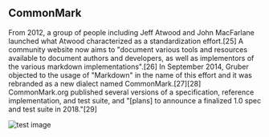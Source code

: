 ## CommonMark

From 2012, a group of people including Jeff Atwood and John MacFarlane launched what Atwood characterized as a standardization effort.[25] A community website now aims to "document various tools and resources available to document authors and developers, as well as implementors of the various markdown implementations".[26] In September 2014, Gruber objected to the usage of "Markdown" in the name of this effort and it was rebranded as a new dialect named CommonMark.[27][28] CommonMark.org published several versions of a specification, reference implementation, and test suite, and "[plans] to announce a finalized 1.0 spec and test suite in 2018."[29]

![test image](https://s1.1zoom.ru/big0/34/322924-alexfas01.jpg)
